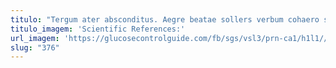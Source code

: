 ```yaml
---
titulo: "Tergum ater absconditus. Aegre beatae sollers verbum cohaero substantia torrens contigo adfero. Cohibeo adipisci aveho vestrum libero itaque."
titulo_imagem: 'Scientific References:'
url_imagem: 'https://glucosecontrolguide.com/fb/sgs/vsl3/prn-ca1/h1l1//images/refs.webp'
slug: "376"
---
```

